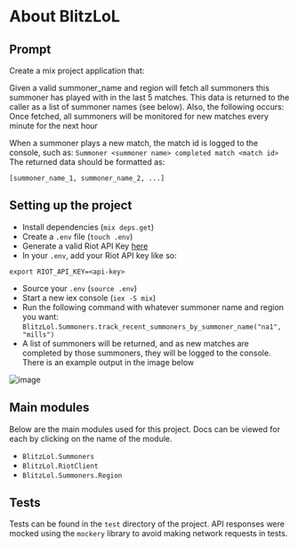 # About BlitzLoL

## Prompt
Create a mix project application that:

Given a valid summoner_name and region will fetch all summoners this summoner has
played with in the last 5 matches. This data is returned to the caller as a list of
summoner names (see below). Also, the following occurs:
Once fetched, all summoners will be monitored for new matches every minute
for the next hour

When a summoner plays a new match, the match id is logged to the console,
such as:
`Summoner <summoner name> completed match <match id>`
The returned data should be formatted as:

`[summoner_name_1, summoner_name_2, ...]`

## Setting up the project
  * Install dependencies (`mix deps.get`)
  * Create a `.env` file (`touch .env`)
  * Generate a valid Riot API Key [here](`https://developer.riotgames.com/`)
  * In your `.env`, add your Riot API key like so:
  ```
  export RIOT_API_KEY=<api-key>
  ```
  * Source your `.env` (`source .env`)
  * Start a new iex console (`iex -S mix`)
  * Run the following command with whatever summoner name and region you want:
  `BlitzLol.Summoners.track_recent_summoners_by_summoner_name("na1", "mills")`
  * A list of summoners will be returned, and as new matches are completed by those summoners, they will be logged to the console. There is an example output in the image below

  ![image](https://user-images.githubusercontent.com/11325484/140663654-0d74b22e-1200-4664-9d2a-1b5b47cddee8.png)

## Main modules
Below are the main modules used for this project. Docs can be viewed for each by clicking on the name of the module.
- `BlitzLol.Summoners`
- `BlitzLol.RiotClient`
- `BlitzLol.Summoners.Region`

## Tests
Tests can be found in the `test` directory of the project. API responses were mocked using the `mockery` library to avoid making network requests in tests.